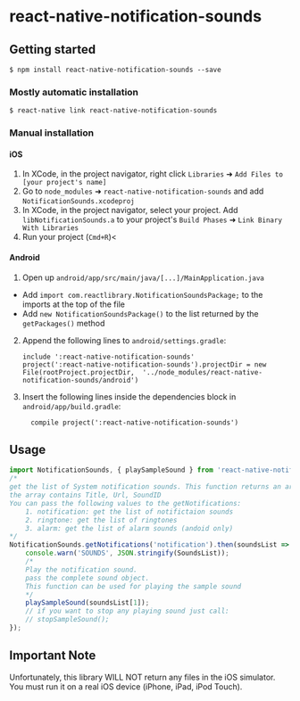 # react-native-notification-sounds

## Getting started

`$ npm install react-native-notification-sounds --save`

### Mostly automatic installation

`$ react-native link react-native-notification-sounds`

### Manual installation


#### iOS

1. In XCode, in the project navigator, right click `Libraries` ➜ `Add Files to [your project's name]`
2. Go to `node_modules` ➜ `react-native-notification-sounds` and add `NotificationSounds.xcodeproj`
3. In XCode, in the project navigator, select your project. Add `libNotificationSounds.a` to your project's `Build Phases` ➜ `Link Binary With Libraries`
4. Run your project (`Cmd+R`)<

#### Android

1. Open up `android/app/src/main/java/[...]/MainApplication.java`
  - Add `import com.reactlibrary.NotificationSoundsPackage;` to the imports at the top of the file
  - Add `new NotificationSoundsPackage()` to the list returned by the `getPackages()` method
2. Append the following lines to `android/settings.gradle`:
  	```
  	include ':react-native-notification-sounds'
  	project(':react-native-notification-sounds').projectDir = new File(rootProject.projectDir, 	'../node_modules/react-native-notification-sounds/android')
  	```
3. Insert the following lines inside the dependencies block in `android/app/build.gradle`:
  	```
      compile project(':react-native-notification-sounds')
  	```


## Usage
```javascript
import NotificationSounds, { playSampleSound } from 'react-native-notification-sounds';
/* 
get the list of System notification sounds. This function returns an array
the array contains Title, Url, SoundID
You can pass the following values to the getNotifications:
	1. notification: get the list of notifictaion sounds
	2. ringtone: get the list of ringtones
	3. alarm: get the list of alarm sounds (andoid only)
*/
NotificationSounds.getNotifications('notification').then(soundsList => {
    console.warn('SOUNDS', JSON.stringify(SoundsList));
    /* 
	Play the notification sound.
	pass the complete sound object.
    This function can be used for playing the sample sound
	*/
	playSampleSound(soundsList[1]);
	// if you want to stop any playing sound just call:
	// stopSampleSound();
});

```

## Important Note
Unfortunately, this library WILL NOT return any files in the iOS simulator. You must run it on a real iOS device (iPhone, iPad, iPod Touch).


